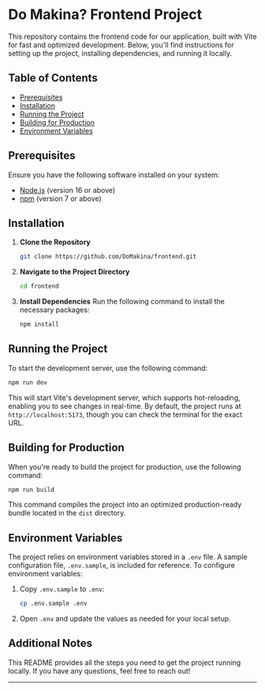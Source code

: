 # Do Makina? Frontend Project

This repository contains the frontend code for our application, built with Vite for fast and optimized development. Below, you'll find instructions for setting up the project, installing dependencies, and running it locally.

## Table of Contents

-   [Prerequisites](#prerequisites)
-   [Installation](#installation)
-   [Running the Project](#running-the-project)
-   [Building for Production](#building-for-production)
-   [Environment Variables](#environment-variables)

## Prerequisites

Ensure you have the following software installed on your system:

-   [Node.js](https://nodejs.org/) (version 16 or above)
-   [npm](https://www.npmjs.com/) (version 7 or above)

## Installation

1. **Clone the Repository**

    ```bash
    git clone https://github.com/DoMakina/frontend.git
    ```

2. **Navigate to the Project Directory**

    ```bash
    cd frontend
    ```

3. **Install Dependencies**
   Run the following command to install the necessary packages:
    ```bash
    npm install
    ```

## Running the Project

To start the development server, use the following command:

```bash
npm run dev
```

This will start Vite's development server, which supports hot-reloading, enabling you to see changes in real-time. By default, the project runs at `http://localhost:5173`, though you can check the terminal for the exact URL.

## Building for Production

When you're ready to build the project for production, use the following command:

```bash
npm run build
```

This command compiles the project into an optimized production-ready bundle located in the `dist` directory.

## Environment Variables

The project relies on environment variables stored in a `.env` file. A sample configuration file, `.env.sample`, is included for reference. To configure environment variables:

1. Copy `.env.sample` to `.env`:

    ```bash
    cp .env.sample .env
    ```

2. Open `.env` and update the values as needed for your local setup.

## Additional Notes

This README provides all the steps you need to get the project running locally. If you have any questions, feel free to reach out!

---
